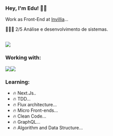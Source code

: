 ### Hey, I'm Edu! 🖖🏻
<p>Work as Front-End at <a href="https://invillia.com/global-growth-framework/" target="blank">Invillia</a>...</p>
<p>👨🏻‍🎓 2/5 Análise e desenvolvimento de sistemas.</p>

<br/>
<a href="https://www.instagram.com/eduardosilvadev/" target="blank"><img src="https://img.shields.io/badge/Instagram-E4405F?style=for-the-badge&logo=instagram&logoColor=white"></a>



### Working with:
<img src="https://img.shields.io/badge/React-20232A?style=for-the-badge&logo=react&logoColor=61DAFBhttps://img.shields.io/badge/React-20232A?style=for-the-badge&logo=react&logoColor=61DAFB" /><img src="https://img.shields.io/badge/JavaScript-F7DF1E?style=for-the-badge&logo=javascript&logoColor=black" />
<br />

### Learning:
- 🔥 Next.Js..
- 🔥 TDD...
- 🔥 Flux architecture...
- 🔥 Micro Front-ends...
- 🔥 Clean Code...
- 🔥 GraphQL...
- 🔥 Algorithm and Data Structure...


